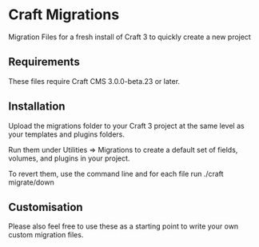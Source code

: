 # Craft Migrations

Migration Files for a fresh install of Craft 3 to quickly create a new project

## Requirements

These files require Craft CMS 3.0.0-beta.23 or later.

## Installation

Upload the migrations folder to your Craft 3 project at the same level as your templates and plugins folders.

Run them under Utilities => Migrations to create a default set of fields, volumes, and plugins in your project.

To revert them, use the command line and for each file run
        ./craft migrate/down

## Customisation

Please also feel free to use these as a starting point to write your own custom migration files.